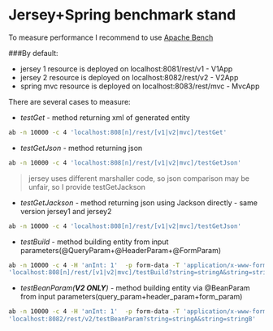 Jersey+Spring benchmark stand
=============
To measure performance I recommend to use [Apache Bench](https://httpd.apache.org/docs/2.4/programs/ab.html)

###By default:
* jersey 1 resource is deployed on localhost:8081/rest/v1 - V1App
* jersey 2 resource is deployed on localhost:8082/rest/v2 - V2App
* spring mvc resource is deployed on localhost:8083/rest/mvc - MvcApp

There are several cases to measure:
+ *testGet* - method returning xml of generated entity
```bash
ab -n 10000 -c 4 'localhost:808[n]/rest/[v1|v2|mvc]/testGet'
```
+ *testGetJson* - method returning json
```bash
ab -n 10000 -c 4 'localhost:808[n]/rest/[v1|v2|mvc]/testGetJson'
```
>jersey uses different marshaller code, so json comparison may be unfair, so I provide testGetJackson
+ *testGetJackson* - method returning json using Jackson directly - same version jersey1 and jersey2
```bash
ab -n 10000 -c 4 'localhost:808[n]/rest/[v1|v2|mvc]/testGetJson'
```
+ *testBuild* - method building entity from input parameters(@QueryParam+@HeaderParam+@FormParam)
```bash
ab -n 10000 -c 4 -H 'anInt: 1'  -p form-data -T 'application/x-www-form-urlencoded' 
'localhost:808[n]/rest/[v1|v2|mvc]/testBuild?string=stringA&string=stringB'
```
+ *testBeanParam(**V2 ONLY**)* - method building entity via @BeanParam from input parameters(query_param+header_param+form_param)
```bash
ab -n 10000 -c 4 -H 'anInt: 1'  -p form-data -T 'application/x-www-form-urlencoded' 
'localhost:8082/rest/v2/testBeanParam?string=stringA&string=stringB'
```
